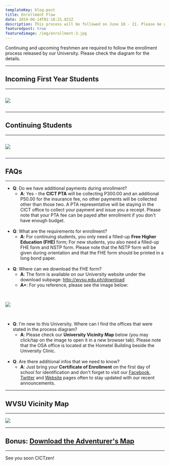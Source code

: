 ```yaml
---
templateKey: blog-post
title: Enrollment Flow
date: 2019-06-14T02:18:21.821Z
description: This process will be followed on June 18 - 21. Please be guided accordingly.
featuredpost: true
featuredimage: /img/enrollment-3.jpg
---
```

Continuing and upcoming freshmen are required to follow the enrollment  process released by our University. Please check the diagram for the details.

<hr />

## Incoming First Year Students

<hr />

<div style="overflow-x:scroll">

![](/img/first-year-enroll.svg)

</div>

<hr />

## Continuing Students

<hr />

<div style="overflow-x:scroll">

![](/img/old-stud-enroll.svg)

</div>

<hr />

## FAQs

<hr />

* **Q**: Do we have additional payments during enrollment?
  * **A**: Yes - the **CICT PTA** will be collecting P300.00 and an additional P50.00 for the insurance fee, no other payments will be collected other than those two. A PTA representative will be staying in the CICT office to collect your payment and issue you a receipt. Please note that your PTA fee can be payed after enrollment if you don't have enough budget.<br /><br/> 
* **Q**: What are the requirements for enrollment?
  * **A**: For continuing students, you only need a filled-up **Free Higher Education (FHE)** form; For new students, you also need a filled-up FHE form and NSTP form. Please note that the NSTP form will be given during orientation and that the FHE form should be printed in a long bond paper.<br /><br/>
* **Q**: Where can we download the FHE form?
  * **A**: The form is available on our University website under the download subpage: <http://wvsu.edu.ph/download>
  * **A+**: For you reference, please see the image below:<br/><br/>

<div style="overflow-x:scroll">

  ![](/img/scholarship-form.png)

</div>
<br/>

* **Q**: I'm new to this University. Where can I find the offices that were stated in the process diagram?
  * **A**: Please check our **University Vicinity Map** below (you may click/tap on the image to open it in a new browser tab). Please note that the OSA office is located at the Hometel Building beside the University Clinic.<br/><br/>
* **Q**: Are there additional infos that we need to know?
  * **A**: Just bring your **Certificate of Enrollment** on the first day of school for identification and don't forget to visit our [Facebook](facebook.com/cictwvsu), [Twitter](https://twitter.com/cictwvsu) and [Website](www.cictwvsu.com) pages often to stay updated with our recent announcements.

<hr />

## WVSU Vicinity Map

<hr />

![](/img/map-guide.jpg)

<hr />

## Bonus: [Download the Adventurer's Map](https://github.com/wvsu-cict-code/cict-online/raw/master/src/downloads/adventurer_map.png)

<hr />

See you soon CICTzen!
